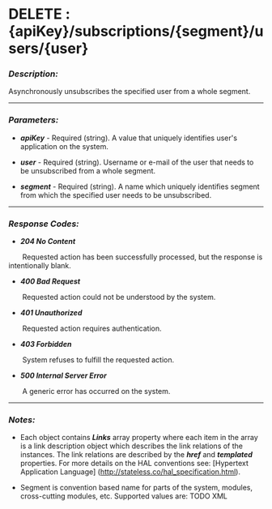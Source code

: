 
# DELETE : {apiKey}/subscriptions/{segment}/users/{user} 

### *Description:* 
Asynchronously unsubscribes the specified user from a whole segment. 



* * *
### *Parameters:*


- ***apiKey*** - Required (string). A value that uniquely identifies user&#39;s application on the system. 


- ***user*** - Required (string). Username or e-mail of the user that needs to be unsubscribed from a whole segment. 


- ***segment*** - Required (string). A name which uniquely identifies segment from which the specified user needs to be unsubscribed. 


* * *
### *Response Codes:*


- ***204  No Content*** 

&nbsp;&nbsp;&nbsp;&nbsp;&nbsp;&nbsp; Requested action has been successfully processed, but the response is intentionally blank. 


- ***400  Bad Request*** 

&nbsp;&nbsp;&nbsp;&nbsp;&nbsp;&nbsp; Requested action could not be understood by the system. 


- ***401  Unauthorized*** 

&nbsp;&nbsp;&nbsp;&nbsp;&nbsp;&nbsp; Requested action requires authentication. 


- ***403  Forbidden*** 

&nbsp;&nbsp;&nbsp;&nbsp;&nbsp;&nbsp; System refuses to fulfill the requested action. 


- ***500  Internal Server Error*** 

&nbsp;&nbsp;&nbsp;&nbsp;&nbsp;&nbsp; A generic error has occurred on the system. 



* * *
### *Notes:* 
- Each object contains ***Links*** array property where each item in the array is a link description object which describes the link relations of the instances. The link relations are described by the ***href*** and ***templated*** properties. For more details on the HAL conventions see: [Hypertext Application Language] (http://stateless.co/hal_specification.html).

-  Segment is convention based name for parts of the system, modules, cross-cutting modules, etc. Supported
  values are: TODO XML 
